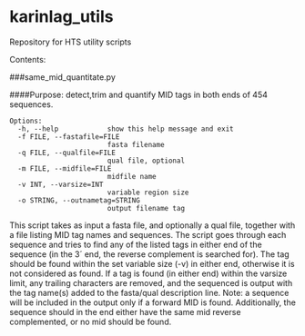 karinlag_utils
==============

Repository for HTS utility scripts

Contents:

###same_mid_quantitate.py

####Purpose: detect,trim and quantify MID tags in both ends of 454 sequences.

```
Options:
  -h, --help            show this help message and exit
  -f FILE, --fastafile=FILE
                        fasta filename
  -q FILE, --qualfile=FILE
                        qual file, optional
  -m FILE, --midfile=FILE
                        midfile name
  -v INT, --varsize=INT
                        variable region size
  -o STRING, --outnametag=STRING
                        output filename tag

```

This script takes as input a fasta file, and optionally a qual file, together with a file listing MID tag names and sequences. The script goes through each sequence and tries to find any of the listed tags in either end of the sequence (in the 3´ end, the reverse complement is searched for). The tag should be found within the set variable size (-v) in either end, otherwise it is not considered as found. If a tag is found (in either end) within the varsize limit, any trailing characters are removed, and the sequenced is output with the tag name(s) added to the fasta/qual description line. Note: a sequence will be included in the output only if a forward MID is found. Additionally, the sequence should in the end either have the same mid reverse complemented, or no mid should be found. 



